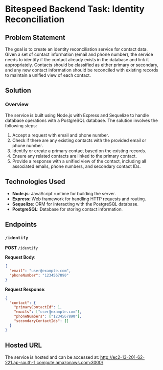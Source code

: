 # Bitespeed Backend Task: Identity Reconciliation

## Problem Statement

The goal is to create an identity reconciliation service for contact data. Given a set of contact information (email and phone number), the service needs to identify if the contact already exists in the database and link it appropriately. Contacts should be classified as either primary or secondary, and any new contact information should be reconciled with existing records to maintain a unified view of each contact.

## Solution

### Overview

The service is built using Node.js with Express and Sequelize to handle database operations with a PostgreSQL database. The solution involves the following steps:

1. Accept a request with email and phone number.
2. Check if there are any existing contacts with the provided email or phone number.
3. Identify or create a primary contact based on the existing records.
4. Ensure any related contacts are linked to the primary contact.
5. Provide a response with a unified view of the contact, including all associated emails, phone numbers, and secondary contact IDs.



## Technologies Used

- **Node.js**: JavaScript runtime for building the server.
- **Express**: Web framework for handling HTTP requests and routing.
- **Sequelize**: ORM for interacting with the PostgreSQL database.
- **PostgreSQL**: Database for storing contact information.

## Endpoints

### `/identify`

**POST** `/identify`

**Request Body**:
```json
{
  "email": "user@example.com",
  "phoneNumber": "1234567890"
}
```

**Request Response**:
```json
{
  "contact": {
    "primaryContactId": 1,
    "emails": ["user@example.com"],
    "phoneNumbers": ["1234567890"],
    "secondaryContactIds": []
  }
}
```

## Hosted URL
The service is hosted and can be accessed at:
http://ec2-13-201-62-221.ap-south-1.compute.amazonaws.com:3000/
